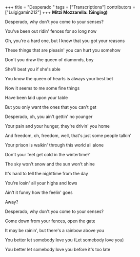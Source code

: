 +++
title = "Desperado "
tags = ["Transcriptions"]
contributors = ["Luigigamin212"]
+++
**Mitzi Mozzarella: (Singing)**

Desperado, why don't you come to your senses?

You've been out ridin' fences for so long now

Oh, you're a hard one, but I know that you got your reasons

These things that are pleasin' you can hurt you somehow

Don't you draw the queen of diamonds, boy

She'll beat you if she's able

You know the queen of hearts is always your best bet

Now it seems to me some fine things

Have been laid upon your table

But you only want the ones that you can't get

Desperado, oh, you ain't gettin' no younger

Your pain and your hunger, they're drivin' you home

And freedom, oh, freedom, well, that's just some people talkin'

Your prison is walkin' through this world all alone

Don't your feet get cold in the wintertime?

The sky won't snow and the sun won't shine

It's hard to tell the nighttime from the day

You're losin' all your highs and lows

Ain't it funny how the feelin' goes

Away?

Desperado, why don't you come to your senses?

Come down from your fences, open the gate

It may be rainin', but there's a rainbow above you

You better let somebody love you (Let somebody love you)

You better let somebody love you before it's too late
